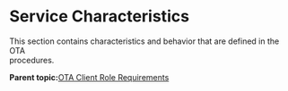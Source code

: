 # Service Characteristics

This section contains characteristics and behavior that are defined in the OTA<br /> procedures.

**Parent topic:**[OTA Client Role Requirements](GUID-B2F97739-5023-45D6-9D0C-B935040A232B.md)

